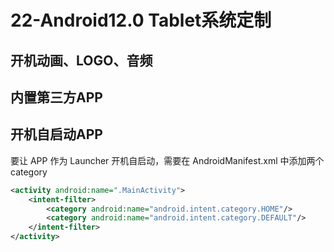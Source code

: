 # 22-Android12.0 Tablet系统定制

## 开机动画、LOGO、音频



## 内置第三方APP



## 开机自启动APP

要让 APP 作为 Launcher 开机自启动，需要在 AndroidManifest.xml 中添加两个 category

```xml
<activity android:name=".MainActivity">
    <intent-filter>
		<category android:name="android.intent.category.HOME"/>
		<category android:name="android.intent.category.DEFAULT"/>
	</intent-filter>
</activity>
```


